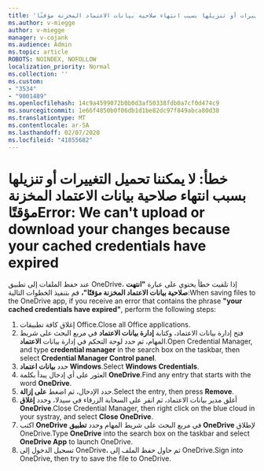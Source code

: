 ```yaml
---
title: 'خطأ: لا يمكننا تحميل التغييرات أو تنزيلها بسبب انتهاء صلاحية بيانات الاعتماد المخزنة مؤقتًا'
ms.author: v-miegge
author: v-miegge
manager: v-cojank
ms.audience: Admin
ms.topic: article
ROBOTS: NOINDEX, NOFOLLOW
localization_priority: Normal
ms.collection: ''
ms.custom:
- "3534"
- "9001489"
ms.openlocfilehash: 14c9a4599072b0b0d3af50338fdb0a7cf0d474c9
ms.sourcegitcommit: 1e66f4850b0f06db1d1be82dc97f849abca80d38
ms.translationtype: MT
ms.contentlocale: ar-SA
ms.lasthandoff: 02/07/2020
ms.locfileid: "41855682"
---
```

# <a name="error-we-cant-upload-or-download-your-changes-because-your-cached-credentials-have-expired"></a><span data-ttu-id="9238e-102">خطأ: لا يمكننا تحميل التغييرات أو تنزيلها بسبب انتهاء صلاحية بيانات الاعتماد المخزنة مؤقتًا</span><span class="sxs-lookup"><span data-stu-id="9238e-102">Error: We can't upload or download your changes because your cached credentials have expired</span></span>

<span data-ttu-id="9238e-103">عند حفظ الملفات إلى تطبيق OneDrive، إذا تلقيت خطأ يحتوي على عبارة **"انتهت صلاحية بيانات الاعتماد المخزنة مؤقتًا"،** قم بتنفيذ الخطوات التالية:</span><span class="sxs-lookup"><span data-stu-id="9238e-103">When saving files to the OneDrive app, if you receive an error that contains the phrase **"your cached credentials have expired"**, perform the following steps:</span></span>

1. <span data-ttu-id="9238e-104">إغلاق كافة تطبيقات Office.</span><span class="sxs-lookup"><span data-stu-id="9238e-104">Close all Office applications.</span></span>
1. <span data-ttu-id="9238e-105">فتح إدارة بيانات الاعتماد، وكتابة **إدارة بيانات الاعتماد** في مربع البحث على شريط المهام، ثم حدد لوحة التحكم في إدارة بيانات **الاعتماد**.</span><span class="sxs-lookup"><span data-stu-id="9238e-105">Open Credential Manager, and type **credential manager** in the search box on the taskbar, then select **Credential Manager Control panel**.</span></span>
1. <span data-ttu-id="9238e-106">حدد **بيانات اعتماد Windows**.</span><span class="sxs-lookup"><span data-stu-id="9238e-106">Select **Windows Credentials**.</span></span>
1. <span data-ttu-id="9238e-107">العثور على أي إدخال يبدأ بكلمة **OneDrive**.</span><span class="sxs-lookup"><span data-stu-id="9238e-107">Find any entry that starts with the word **OneDrive**.</span></span>
1. <span data-ttu-id="9238e-108">حدد الإدخال، ثم اضغط **على إزالة**.</span><span class="sxs-lookup"><span data-stu-id="9238e-108">Select the entry, then press **Remove**.</span></span>
1. <span data-ttu-id="9238e-109">أغلق مدير بيانات الاعتماد، ثم انقر على السحابة الزرقاء في سيدلا، وحدد **إغلاق OneDrive**.</span><span class="sxs-lookup"><span data-stu-id="9238e-109">Close Credential Manager, then right click on the blue cloud in your systray, and select **Close OneDrive**.</span></span>
1. <span data-ttu-id="9238e-110">اكتب **OneDrive** في مربع البحث على شريط المهام وحدد **تطبيق OneDrive** لإطلاق OneDrive.</span><span class="sxs-lookup"><span data-stu-id="9238e-110">Type **OneDrive** into the search box on the taskbar and select **OneDrive App** to launch OneDrive.</span></span>
1. <span data-ttu-id="9238e-111">تسجيل الدخول إلى OneDrive، ثم حاول حفظ الملف إلى OneDrive.</span><span class="sxs-lookup"><span data-stu-id="9238e-111">Sign into OneDrive, then try to save the file to OneDrive.</span></span>
